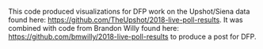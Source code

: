 This code produced visualizations for DFP work on the Upshot/Siena data found here: https://github.com/TheUpshot/2018-live-poll-results. It was combined with code from Brandon Willy found here: https://github.com/bmwilly/2018-live-poll-results to produce a post for DFP.
